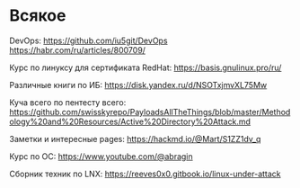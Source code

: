 # Всякое

DevOps: https://github.com/iu5git/DevOps
https://habr.com/ru/articles/800709/

Курс по линуксу для сертификата RedHat: https://basis.gnulinux.pro/ru/

Различные книги по ИБ: https://disk.yandex.ru/d/NSOTxjmvXL75Mw

Куча всего по пентесту всего: https://github.com/swisskyrepo/PayloadsAllTheThings/blob/master/Methodology%20and%20Resources/Active%20Directory%20Attack.md

Заметки и интересные pages: https://hackmd.io/@Mart/S1ZZ1dv_q

Курс по ОС: https://www.youtube.com/@abragin

Сборник техник по LNX: https://reeves0x0.gitbook.io/linux-under-attack
